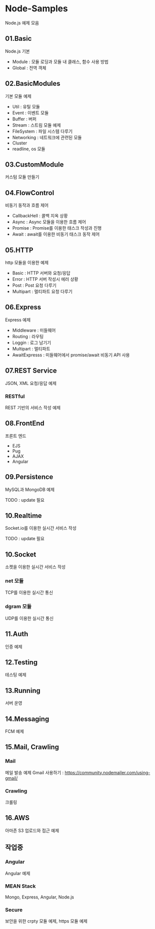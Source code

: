 # Node-Samples
Node.js 예제 모음

## 01.Basic

Node.js 기본

- Module : 모듈 로딩과 모듈 내 클래스, 함수 사용 방법
- Global : 전역 객체

## 02.BasicModules

기본 모듈 예제

- Util : 유틸 모듈
- Event : 이벤트 모듈
- Buffer : 버퍼
- Stream : 스트림 모듈 예제
- FileSystem : 파일 시스템 다루기
- Networking : 네트워크에 관련된 모듈
- Cluster
- readline, os 모듈 

## 03.CustomModule
커스텀 모듈 만들기

## 04.FlowControl
비동기 동작과 흐름 제어

- CallbackHell : 콜백 지옥 상황
- Async : Async 모듈을 이용한 흐름 제어 
- Promise : Promise를 이용한 태스크 작성과 진행
- Await : await를 이용한 비동기 태스크 동작 제어

## 05.HTTP
http 모듈을 이용한 예제

- Basic : HTTP 서버와 요청/응답
- Error : HTTP 서버 작성시 에러 상황
- Post : Post 요청 다루기
- Multipart : 멀티파트 요청 다루기

## 06.Express
Express 예제

- Middleware : 미들웨어
- Routing : 라우팅
- Loggin : 로그 남기기
- Multipart : 멀티파트
- AwaitExpresss : 미들웨어에서 promise/await 비동기 API 사용

## 07.REST Service

JSON, XML 요청/응답 예제

### RESTful

REST 기반의 서비스 작성 예제

## 08.FrontEnd
프론트 엔드

- EJS
- Pug
- AJAX
- Angular

## 09.Persistence

MySQL과 MongoDB 예제

TODO : update 필요

## 10.Realtime

Socket.io를 이용한 실시간 서비스 작성

TODO : update 필요

## 10.Socket

소켓을 이용한 실시간 서비스 작성

### net 모듈

TCP를 이용한 실시간 통신

### dgram 모듈

UDP를 이용한 실시간 통신

## 11.Auth

인증 예제

## 12.Testing

테스팅 예제

## 13.Running

서버 운영

## 14.Messaging

FCM 예제

## 15.Mail, Crawling

### Mail
메일 발송 예제
Gmail 사용하기 : https://community.nodemailer.com/using-gmail/

### Crawling
크롤링

## 16.AWS
아마존 S3 업로드와 접근 예제

## 작업중

### Angular
Angular 예제

### MEAN Stack
Mongo, Express, Angular, Node.js  

### Secure
보안을 위한 crpty 모듈 예제, https 모듈 예제

















